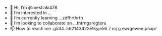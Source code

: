  - 👋 Hi, I’m @mestiaki478
- 👀 I’m interested in ...
- 🌱 I’m currently learning ...zdfhrthrth
- 💞️ I’m looking to collaborate on ...thtrпgsregteru 
- 📫 How to reach me .g534..562143423etkyje56 
7 mj g ewrgewне рпарт
<!---u67t uykuuy khj
mestiaki478/mestiaki478 is a ✨ special ✨ repository because its `README.md` (this file) appears on your GitHub profile.
You can click the Preview link to take a look at your changes.
--->
